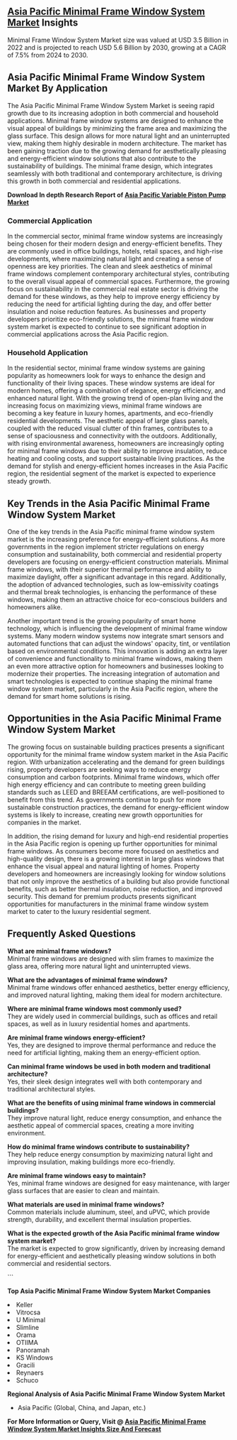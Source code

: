 <h2><a href="https://www.verifiedmarketreports.com/download-sample/?rid=418482&amp;utm_source=Github-Feb&amp;utm_medium=219" target="_blank">Asia Pacific Minimal Frame Window System Market</a> Insights</h2><p>Minimal Frame Window System Market size was valued at USD 3.5 Billion in 2022 and is projected to reach USD 5.6 Billion by 2030, growing at a CAGR of 7.5% from 2024 to 2030.</p><p><h2>Asia Pacific Minimal Frame Window System Market By Application</h2> <p>The Asia Pacific Minimal Frame Window System Market is seeing rapid growth due to its increasing adoption in both commercial and household applications. Minimal frame window systems are designed to enhance the visual appeal of buildings by minimizing the frame area and maximizing the glass surface. This design allows for more natural light and an uninterrupted view, making them highly desirable in modern architecture. The market has been gaining traction due to the growing demand for aesthetically pleasing and energy-efficient window solutions that also contribute to the sustainability of buildings. The minimal frame design, which integrates seamlessly with both traditional and contemporary architecture, is driving this growth in both commercial and residential applications.</p> <p><strong><p><strong>Download In depth Research Report of <a href="https://www.verifiedmarketreports.com/download-sample/?rid=236118&amp;utm_source=Pulse-Dec&amp;utm_medium=219" target="_blank">Asia Pacific Variable Piston Pump Market</a></strong></p></strong></p> <h3>Commercial Application</h3> <p>In the commercial sector, minimal frame window systems are increasingly being chosen for their modern design and energy-efficient benefits. They are commonly used in office buildings, hotels, retail spaces, and high-rise developments, where maximizing natural light and creating a sense of openness are key priorities. The clean and sleek aesthetics of minimal frame windows complement contemporary architectural styles, contributing to the overall visual appeal of commercial spaces. Furthermore, the growing focus on sustainability in the commercial real estate sector is driving the demand for these windows, as they help to improve energy efficiency by reducing the need for artificial lighting during the day, and offer better insulation and noise reduction features. As businesses and property developers prioritize eco-friendly solutions, the minimal frame window system market is expected to continue to see significant adoption in commercial applications across the Asia Pacific region.</p> <h3>Household Application</h3> <p>In the residential sector, minimal frame window systems are gaining popularity as homeowners look for ways to enhance the design and functionality of their living spaces. These window systems are ideal for modern homes, offering a combination of elegance, energy efficiency, and enhanced natural light. With the growing trend of open-plan living and the increasing focus on maximizing views, minimal frame windows are becoming a key feature in luxury homes, apartments, and eco-friendly residential developments. The aesthetic appeal of large glass panels, coupled with the reduced visual clutter of thin frames, contributes to a sense of spaciousness and connectivity with the outdoors. Additionally, with rising environmental awareness, homeowners are increasingly opting for minimal frame windows due to their ability to improve insulation, reduce heating and cooling costs, and support sustainable living practices. As the demand for stylish and energy-efficient homes increases in the Asia Pacific region, the residential segment of the market is expected to experience steady growth.</p> <h2>Key Trends in the Asia Pacific Minimal Frame Window System Market</h2> <p>One of the key trends in the Asia Pacific minimal frame window system market is the increasing preference for energy-efficient solutions. As more governments in the region implement stricter regulations on energy consumption and sustainability, both commercial and residential property developers are focusing on energy-efficient construction materials. Minimal frame windows, with their superior thermal performance and ability to maximize daylight, offer a significant advantage in this regard. Additionally, the adoption of advanced technologies, such as low-emissivity coatings and thermal break technologies, is enhancing the performance of these windows, making them an attractive choice for eco-conscious builders and homeowners alike.</p> <p>Another important trend is the growing popularity of smart home technology, which is influencing the development of minimal frame window systems. Many modern window systems now integrate smart sensors and automated functions that can adjust the windows' opacity, tint, or ventilation based on environmental conditions. This innovation is adding an extra layer of convenience and functionality to minimal frame windows, making them an even more attractive option for homeowners and businesses looking to modernize their properties. The increasing integration of automation and smart technologies is expected to continue shaping the minimal frame window system market, particularly in the Asia Pacific region, where the demand for smart home solutions is rising.</p> <h2>Opportunities in the Asia Pacific Minimal Frame Window System Market</h2> <p>The growing focus on sustainable building practices presents a significant opportunity for the minimal frame window system market in the Asia Pacific region. With urbanization accelerating and the demand for green buildings rising, property developers are seeking ways to reduce energy consumption and carbon footprints. Minimal frame windows, which offer high energy efficiency and can contribute to meeting green building standards such as LEED and BREEAM certifications, are well-positioned to benefit from this trend. As governments continue to push for more sustainable construction practices, the demand for energy-efficient window systems is likely to increase, creating new growth opportunities for companies in the market.</p> <p>In addition, the rising demand for luxury and high-end residential properties in the Asia Pacific region is opening up further opportunities for minimal frame windows. As consumers become more focused on aesthetics and high-quality design, there is a growing interest in large glass windows that enhance the visual appeal and natural lighting of homes. Property developers and homeowners are increasingly looking for window solutions that not only improve the aesthetics of a building but also provide functional benefits, such as better thermal insulation, noise reduction, and improved security. This demand for premium products presents significant opportunities for manufacturers in the minimal frame window system market to cater to the luxury residential segment.</p> <h2>Frequently Asked Questions</h2> <p><strong>What are minimal frame windows?</strong><br>Minimal frame windows are designed with slim frames to maximize the glass area, offering more natural light and uninterrupted views.</p> <p><strong>What are the advantages of minimal frame windows?</strong><br>Minimal frame windows offer enhanced aesthetics, better energy efficiency, and improved natural lighting, making them ideal for modern architecture.</p> <p><strong>Where are minimal frame windows most commonly used?</strong><br>They are widely used in commercial buildings, such as offices and retail spaces, as well as in luxury residential homes and apartments.</p> <p><strong>Are minimal frame windows energy-efficient?</strong><br>Yes, they are designed to improve thermal performance and reduce the need for artificial lighting, making them an energy-efficient option.</p> <p><strong>Can minimal frame windows be used in both modern and traditional architecture?</strong><br>Yes, their sleek design integrates well with both contemporary and traditional architectural styles.</p> <p><strong>What are the benefits of using minimal frame windows in commercial buildings?</strong><br>They improve natural light, reduce energy consumption, and enhance the aesthetic appeal of commercial spaces, creating a more inviting environment.</p> <p><strong>How do minimal frame windows contribute to sustainability?</strong><br>They help reduce energy consumption by maximizing natural light and improving insulation, making buildings more eco-friendly.</p> <p><strong>Are minimal frame windows easy to maintain?</strong><br>Yes, minimal frame windows are designed for easy maintenance, with larger glass surfaces that are easier to clean and maintain.</p> <p><strong>What materials are used in minimal frame windows?</strong><br>Common materials include aluminum, steel, and uPVC, which provide strength, durability, and excellent thermal insulation properties.</p> <p><strong>What is the expected growth of the Asia Pacific minimal frame window system market?</strong><br>The market is expected to grow significantly, driven by increasing demand for energy-efficient and aesthetically pleasing window solutions in both commercial and residential sectors.</p> ```</p><p><strong>Top Asia Pacific Minimal Frame Window System Market Companies</strong></p><div data-test-id=""><p><li>Keller</li><li> Vitrocsa</li><li> U Minimal</li><li> Slimline</li><li> Orama</li><li> OTIIMA</li><li> Panoramah</li><li> KS Windows</li><li> Gracili</li><li> Reynaers</li><li> Schuco</li></p><div><strong>Regional Analysis of&nbsp;Asia Pacific Minimal Frame Window System Market</strong></div><ul><li dir="ltr"><p dir="ltr">Asia Pacific (Global, China, and Japan, etc.)</p></li></ul><p><strong>For More Information or Query, Visit @&nbsp;</strong><strong><a href="https://www.verifiedmarketreports.com/product/minimal-frame-window-system-market/?utm_source=Github-Feb&amp;utm_medium=219" target="_blank">Asia Pacific Minimal Frame Window System Market Insights Size And Forecast</a></strong></p></div><h2>&nbsp;</h2><div data-test-id="">&nbsp;</div>
